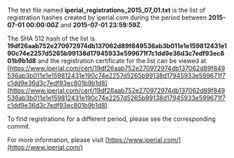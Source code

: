 The text file named **iperial_registrations_2015_07_01.txt** is the list of registration hashes created by iperial.com during the period between **2015-07-01 00:00:00Z** and **2015-07-01 23:59:59Z**.

The SHA 512 hash of the list is **19df26aab752e270972974db137062d89f849536ab3b011e1e159812431e190c74e2257d5265b99138d17945933e599671f7c1dd9e36d3c7edf93ec801b9b1d8** and the registration certificate for the list can be viewed at [https://www.iperial.com/cert/19df26aab752e270972974db137062d89f849536ab3b011e1e159812431e190c74e2257d5265b99138d17945933e599671f7c1dd9e36d3c7edf93ec801b9b1d8](https://www.iperial.com/cert/19df26aab752e270972974db137062d89f849536ab3b011e1e159812431e190c74e2257d5265b99138d17945933e599671f7c1dd9e36d3c7edf93ec801b9b1d8).

To find registrations for a different period, please see the corresponding commit.

For more information, please visit [https://www.iperial.com/](https://www.iperial.com/)
